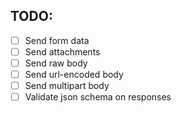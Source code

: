 ## TODO:  

 - [ ] Send form data  
 - [ ] Send attachments  
 - [ ] Send raw body  
 - [ ] Send url-encoded body  
 - [ ] Send multipart body  
 - [ ] Validate json schema on responses  